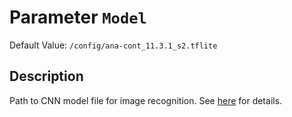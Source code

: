 # Parameter `Model`
Default Value: `/config/ana-cont_11.3.1_s2.tflite`

## Description
Path to CNN model file for image recognition. See [here](../Choosing-the-Model) for details. 

